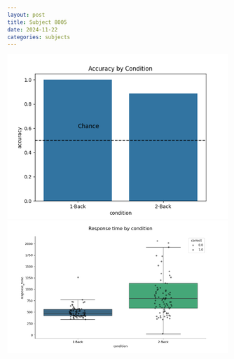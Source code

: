 ```yaml
---
layout: post
title: Subject 8005
date: 2024-11-22
categories: subjects
---
```


![](data/8005/run-7/8005_ATS_acc.png)
![](data/8005/run-7/8005_ATS_rt.png)
